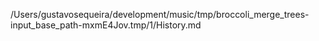 /Users/gustavosequeira/development/music/tmp/broccoli_merge_trees-input_base_path-mxmE4Jov.tmp/1/History.md